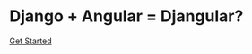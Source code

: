 # Django + Angular = Djangular?

[Get Started](https://raw.githubusercontent.com/wgoode3/djangular/master/page1.md)